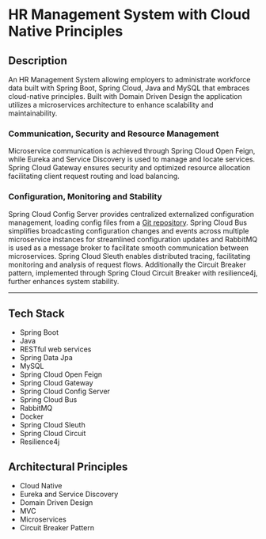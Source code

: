 
# HR Management System with Cloud Native Principles

## Description

An HR Management System allowing employers to administrate workforce data 
built with Spring Boot, Spring Cloud, Java and MySQL that 
embraces cloud-native principles. Built with Domain Driven Design 
the application utilizes a microservices architecture to enhance 
scalability and maintainability. 

### Communication, Security and Resource Management

Microservice communication 
is achieved through Spring Cloud Open Feign, while Eureka and Service 
Discovery is used to manage and locate services. Spring Cloud Gateway ensures 
security and optimized resource allocation 
facilitating client request routing and load balancing.

### Configuration, Monitoring and Stability

Spring Cloud Config Server provides centralized externalized 
configuration management, loading config files from a [Git repository](https://github.com/AnnaAxelsson051/Config-Server-repo). 
Spring Cloud Bus simplifies 
broadcasting configuration changes and events across multiple microservice 
instances for streamlined configuration updates and RabbitMQ is used as a 
message broker to facilitate smooth communication between 
microservices. Spring Cloud Sleuth enables distributed tracing, facilitating monitoring and 
analysis of request flows. Additionally the Circuit Breaker pattern, 
implemented through Spring Cloud Circuit Breaker with resilience4j, 
further enhances system stability.

---

## Tech Stack
- Spring Boot
- Java
- RESTful web services
- Spring Data Jpa
- MySQL
- Spring Cloud Open Feign
- Spring Cloud Gateway
- Spring Cloud Config Server
- Spring Cloud Bus
- RabbitMQ
- Docker
- Spring Cloud Sleuth
- Spring Cloud Circuit
- Resilience4j

## Architectural Principles
- Cloud Native
- Eureka and Service Discovery
- Domain Driven Design
- MVC
- Microservices
- Circuit Breaker Pattern


